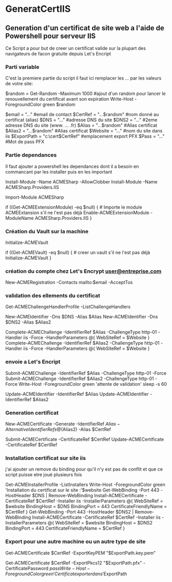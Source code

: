 # GeneratCertIIS
## Generation d'un certificat de site web a l'aide de Powershell pour serveur IIS

Ce Script a pour but de creer un certificat valide sur la plupart des navigateurs de facon gratuite depuis Let's Encript


### Parti variable
C'est la premiere partie du script il faut ici remplacer les ... par les valeurs de votre site:

$random = Get-Random -Maximum 1000 #ajout d'un random pour lancer le renouvellement du certificat avant son expiration
Write-Host -ForegroundColor green $random

$email = "..." #email de contact
$CertRef = "...$random" #nom donné au certificat (alias)
$DNS = "..." #adresse DNS du site
$DNS2 = "..." #2eme adresse DNS du site (www. ... .fr)
$Alias = "...$random" #Alias certificat
$Alias2 = "...$random" #Alias certificat
$Website = "..." #nom du site dans iis
$ExportPath = "c:\cert\$CertRef" #emplacement export PFX
$Pass = "..." #Mot de pass PFX

### Partie dependances
Il faut ajouter a powershell les dependances dont il a besoin en commancant par les installer puis en les important

Install-Module -Name ACMESharp -AllowClobber
Install-Module -Name ACMESharp.Providers.IIS

Import-Module ACMESharp

if ((Get-ACMEExtensionModule) -eq $null)
{
		# Importe le module ACMEExtansion s'il ne l'est pas déjà
		Enable-ACMEExtensionModule -ModuleName ACMESharp.Providers.IIS
}

### Création du Vault sur la machine

Initialize-ACMEVault

if ((Get-ACMEVault) -eq $null)
{
		# creer un vault s'il ne l'est pas déjà
		Initialize-ACMEVault
}

### création du compte chez Let's Encrypt user@entreprise.com
New-ACMERegistration -Contacts mailto:$email -AcceptTos

### validation des ellements du certificat

Get-ACMEChallengeHandlerProfile -ListChallengeHandlers 

New-ACMEIdentifier -Dns $DNS -Alias $Alias
New-ACMEIdentifier -Dns $DNS2 -Alias $Alias2

Complete-ACMEChallenge -IdentifierRef $Alias -ChallengeType http-01 -Handler iis -Force -HandlerParameters @{ WebSiteRef = $Website }
Complete-ACMEChallenge -IdentifierRef $Alias2 -ChallengeType http-01 -Handler iis -Force -HandlerParameters @{ WebSiteRef = $Website }

### envoie a Let's Encript

Submit-ACMEChallenge -IdentifierRef $Alias -ChallengeType http-01 -Force
Submit-ACMEChallenge -IdentifierRef $Alias2 -ChallengeType http-01 -Force
Write-Host -ForegroundColor green 'attente de validation'
sleep -s 60

Update-ACMEIdentifier -IdentifierRef $Alias
Update-ACMEIdentifier -IdentifierRef $Alias2

### Generation certificat

New-ACMECertificate -Generate -IdentifierRef $Alias -AlternativeIdentifierRefs @($Alias2)  -Alias $CertRef

Submit-ACMECertificate -CertificateRef $CertRef
Update-ACMECertificate -CertificateRef $CertRef

### Installation certificat sur site iis
j'ai ajouter un remove du binding pour qu'il n'y est pas de conflit et que ce script puisse etre joué plusieurs fois

Get-ACMEInstallerProfile -ListInstallers
Write-Host -ForegroundColor green 'Installation du certificat sur le site :'$website
Get-WebBinding -Port 443 -HostHeader $DNS | Remove-WebBinding
Install-ACMECertificate -CertificateRef $CertRef -Installer iis -InstallerParameters @{
  WebSiteRef = $website
  BindingHost = $DNS
  BindingPort = 443
  CertificateFriendlyName = $CertRef
}
Get-WebBinding -Port 443 -HostHeader $DNS2 | Remove-WebBinding
Install-ACMECertificate -CertificateRef $CertRef -Installer iis -InstallerParameters @{
  WebSiteRef = $website
  BindingHost = $DNS2
  BindingPort = 443
  CertificateFriendlyName = $CertRef
}

### Export pour une autre machine ou un autre type de site

Get-ACMECertificate $CertRef -ExportKeyPEM "$ExportPath.key.pem"


Get-ACMECertificate $CertRef -ExportPkcs12 "$ExportPath.pfx" -CertificatePassword $pass
Write-Host -ForegroundColor green 'Certificat exporter dans'$ExportPath
